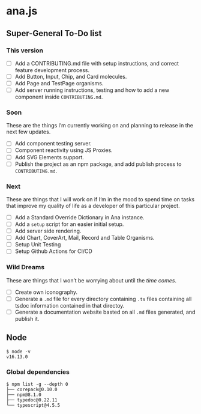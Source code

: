 # ana.js

## Super-General To-Do list

### This version

- [ ] Add a CONTRIBUTING.md file with setup instructions, and correct feature development process.
- [ ] Add Button, Input, Chip, and Card molecules.
- [ ] Add Page and TestPage organisms.
- [ ] Add server running instructions, testing and how to add a new component inside `CONTRIBUTING.md`.

### Soon

These are the things I’m currently working on and planning to release in the next few updates.

- [ ] Add component testing server.
- [ ] Component reactivity using JS Proxies.
- [ ] Add SVG Elements support.
- [ ] Publish the project as an npm package, and add publish process to `CONTRIBUTING.md`.

### Next

These are things that I will work on if I’m in the mood to spend time on tasks that improve my quality of life as a developer of this particular project.

- [ ] Add a Standard Override Dictionary in Ana instance.
- [ ] Add a `setup` script for an easier initial setup.
- [ ] Add server side rendering.
- [ ] Add Chart, CoverArt, Mail, Record and Table Organisms.
- [ ] Setup Unit Testing
- [ ] Setup Github Actions for CI/CD

### Wild Dreams

These are things that I won’t be worrying about until the *time comes*.

- [ ] Create own iconography.
- [ ] Generate a `.md` file for every directory containing `.ts` files containing all tsdoc information contained in that directoy.
- [ ] Generate a documentation website basted on all `.md` files generated, and publish it.

## Node

```
$ node -v
v16.13.0
```

### Global dependencies

```
$ npm list -g --depth 0
├── corepack@0.10.0
├── npm@8.1.0
├── typedoc@0.22.11
└── typescript@4.5.5
```
